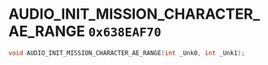 # AUDIO_INIT_MISSION_CHARACTER_AE_RANGE `0x638EAF70`

```cpp
void AUDIO_INIT_MISSION_CHARACTER_AE_RANGE(int _Unk0, int _Unk1);
```